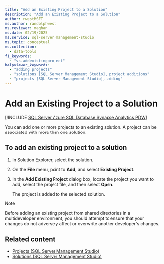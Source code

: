 ```yaml
---
title: "Add an Existing Project to a Solution"
description: "Add an Existing Project to a Solution"
author: rwestMSFT
ms.author: randolphwest
ms.reviewer: maghan
ms.date: 02/19/2025
ms.service: sql-server-management-studio
ms.topic: conceptual
ms.collection:
  - data-tools
f1_keywords:
  - "vs.addexistingproject"
helpviewer_keywords:
  - "adding projects"
  - "solutions [SQL Server Management Studio], project additions"
  - "projects [SQL Server Management Studio], adding"
---
```


# Add an Existing Project to a Solution

[!INCLUDE [SQL Server Azure SQL Database Synapse Analytics PDW](../includes/applies-to-version/sql-asdb-asdbmi-asa-pdw.md)]

You can add one or more projects to an existing solution. A project can be associated with more than one solution.

## To add an existing project to a solution

1. In Solution Explorer, select the solution.

1. On the **File** menu, point to **Add**, and select **Existing Project**.

1. In the **Add Existing Project** dialog box, locate the project you want to add, select the project file, and then select **Open**.

    The project is added to the selected solution.

> [!NOTE]  
> Before adding an existing project from shared directories in a multideveloper environment, you should attempt to ensure that your changes do not adversely affect or overwrite another developer's changes.

## Related content

- [Projects (SQL Server Management Studio)](projects-sql-server-management-studio.md)
- [Solutions (SQL Server Management Studio)](solutions-sql-server-management-studio.md)
